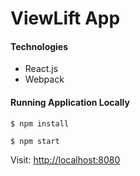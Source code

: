 # ViewLift App

#### Technologies
- React.js
- Webpack

#### Running Application Locally
`$ npm install`

`$ npm start`

Visit: [http://localhost:8080](http://localhost:8080/)
